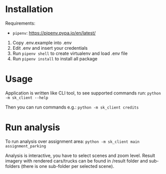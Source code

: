 # Installation

Requirements:
- `pipenv`: https://pipenv.pypa.io/en/latest/

1. Copy .env.example into .env
2. Edit .env and insert your credentials
3. Run `pipenv shell` to create virtualenv and load .env file
4. Run `pipenv install` to install all package


# Usage

Application is written like CLI tool, to see supported commands run:
`python -m sk_client --help`

Then you can run commands e.g.:
`python -m sk_client credits`


# Run analysis

To run analysis over assignment area:
`python -m sk_client main assignment_parking`

Analysis is interactive, you have to select scenes and zoom level.
Result imagery with rendered cars/trucks can be found in /result folder and sub-folders
(there is one sub-folder per selected scene).
